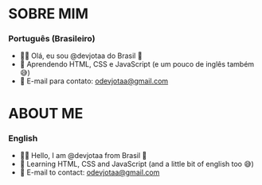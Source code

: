 # SOBRE MIM

### Português (Brasileiro)

- 👋🏻 Olá, eu sou @devjotaa do Brasil 💚
- 🌱 Aprendendo HTML, CSS e JavaScript (e um pouco de inglês também 😅)
- 📩 E-mail para contato: odevjotaa@gmail.com

# ABOUT ME

### English

- 👋🏻 Hello, I am @devjotaa from Brasil 💚
- 🌱 Learning HTML, CSS and JavaScript (and a little bit of english too 😅)
- 📩 E-mail to contact: odevjotaa@gmail.com
